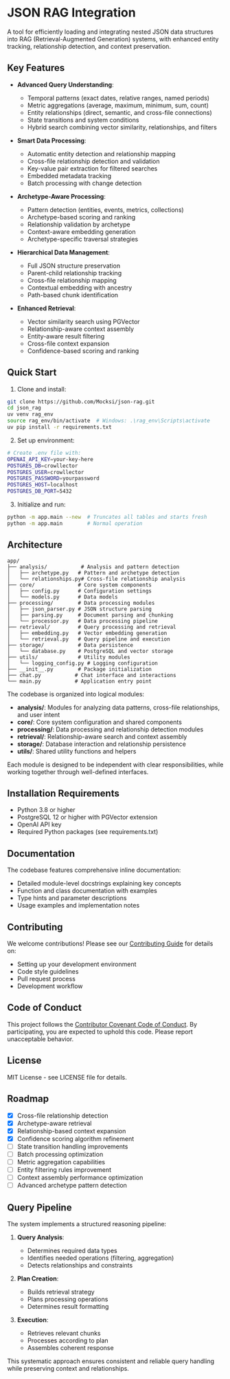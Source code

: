 # JSON RAG Integration

A tool for efficiently loading and integrating nested JSON data structures into RAG (Retrieval-Augmented Generation) systems, with enhanced entity tracking, relationship detection, and context preservation.

## Key Features

* **Advanced Query Understanding**:
  - Temporal patterns (exact dates, relative ranges, named periods)
  - Metric aggregations (average, maximum, minimum, sum, count)
  - Entity relationships (direct, semantic, and cross-file connections)
  - State transitions and system conditions
  - Hybrid search combining vector similarity, relationships, and filters

* **Smart Data Processing**:
  - Automatic entity detection and relationship mapping
  - Cross-file relationship detection and validation
  - Key-value pair extraction for filtered searches
  - Embedded metadata tracking
  - Batch processing with change detection

* **Archetype-Aware Processing**:
  - Pattern detection (entities, events, metrics, collections)
  - Archetype-based scoring and ranking
  - Relationship validation by archetype
  - Context-aware embedding generation
  - Archetype-specific traversal strategies

* **Hierarchical Data Management**:
  - Full JSON structure preservation
  - Parent-child relationship tracking
  - Cross-file relationship mapping
  - Contextual embedding with ancestry
  - Path-based chunk identification

* **Enhanced Retrieval**:
  - Vector similarity search using PGVector
  - Relationship-aware context assembly
  - Entity-aware result filtering
  - Cross-file context expansion
  - Confidence-based scoring and ranking


## Quick Start

1. Clone and install:
```bash
git clone https://github.com/Mocksi/json-rag.git
cd json_rag
uv venv rag_env
source rag_env/bin/activate  # Windows: .\rag_env\Scripts\activate
uv pip install -r requirements.txt
```

2. Set up environment:
```bash
# Create .env file with:
OPENAI_API_KEY=your-key-here
POSTGRES_DB=crowllector
POSTGRES_USER=crowllector
POSTGRES_PASSWORD=yourpassword
POSTGRES_HOST=localhost
POSTGRES_DB_PORT=5432
```

3. Initialize and run:
```bash
python -m app.main --new  # Truncates all tables and starts fresh
python -m app.main        # Normal operation
```

## Architecture
```
app/
├── analysis/           # Analysis and pattern detection
│   ├── archetype.py   # Pattern and archetype detection
│   └── relationships.py# Cross-file relationship analysis
├── core/              # Core system components
│   ├── config.py      # Configuration settings
│   └── models.py      # Data models
├── processing/        # Data processing modules
│   ├── json_parser.py # JSON structure parsing
│   ├── parsing.py     # Document parsing and chunking
│   └── processor.py   # Data processing pipeline
├── retrieval/         # Query processing and retrieval
│   ├── embedding.py   # Vector embedding generation
│   └── retrieval.py   # Query pipeline and execution
├── storage/           # Data persistence
│   └── database.py    # PostgreSQL and vector storage
├── utils/             # Utility modules
│   └── logging_config.py # Logging configuration
├── __init__.py        # Package initialization
├── chat.py           # Chat interface and interactions
└── main.py           # Application entry point
```

The codebase is organized into logical modules:

- **analysis/**: Modules for analyzing data patterns, cross-file relationships, and user intent
- **core/**: Core system configuration and shared components
- **processing/**: Data processing and relationship detection modules
- **retrieval/**: Relationship-aware search and context assembly
- **storage/**: Database interaction and relationship persistence
- **utils/**: Shared utility functions and helpers

Each module is designed to be independent with clear responsibilities, while working together through well-defined interfaces.

## Installation Requirements

- Python 3.8 or higher
- PostgreSQL 12 or higher with PGVector extension
- OpenAI API key
- Required Python packages (see requirements.txt)

## Documentation

The codebase features comprehensive inline documentation:
- Detailed module-level docstrings explaining key concepts
- Function and class documentation with examples
- Type hints and parameter descriptions
- Usage examples and implementation notes

## Contributing

We welcome contributions! Please see our [Contributing Guide](CONTRIBUTING.md) for details on:
- Setting up your development environment
- Code style guidelines
- Pull request process
- Development workflow

## Code of Conduct

This project follows the [Contributor Covenant Code of Conduct](CODE_OF_CONDUCT.md). By participating, you are expected to uphold this code. Please report unacceptable behavior.

## License

MIT License - see LICENSE file for details.

## Roadmap

- [x] Cross-file relationship detection
- [x] Archetype-aware retrieval
- [x] Relationship-based context expansion
- [x] Confidence scoring algorithm refinement
- [ ] State transition handling improvements
- [ ] Batch processing optimization
- [ ] Metric aggregation capabilities
- [ ] Entity filtering rules improvement
- [ ] Context assembly performance optimization
- [ ] Advanced archetype pattern detection

## Query Pipeline

The system implements a structured reasoning pipeline:

1. **Query Analysis**: 
   - Determines required data types
   - Identifies needed operations (filtering, aggregation)
   - Detects relationships and constraints

2. **Plan Creation**:
   - Builds retrieval strategy
   - Plans processing operations
   - Determines result formatting

3. **Execution**:
   - Retrieves relevant chunks
   - Processes according to plan
   - Assembles coherent response

This systematic approach ensures consistent and reliable query handling while preserving context and relationships.

